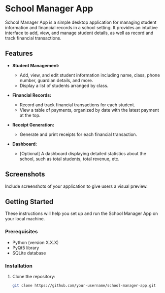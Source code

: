 # School Manager App

School Manager App is a simple desktop application for managing student information and financial records in a school setting. It provides an intuitive interface to add, view, and manage student details, as well as record and track financial transactions.

## Features

- **Student Management:**
  - Add, view, and edit student information including name, class, phone number, guardian details, and more.
  - Display a list of students arranged by class.

- **Financial Records:**
  - Record and track financial transactions for each student.
  - View a table of payments, organized by date with the latest payment at the top.

- **Receipt Generation:**
  - Generate and print receipts for each financial transaction.

- **Dashboard:**
  - [Optional] A dashboard displaying detailed statistics about the school, such as total students, total revenue, etc.

## Screenshots

Include screenshots of your application to give users a visual preview.

## Getting Started

These instructions will help you set up and run the School Manager App on your local machine.

### Prerequisites

- Python (version X.X.X)
- PyQt5 library
- SQLite database

### Installation

1. Clone the repository:

   ```bash
   git clone https://github.com/your-username/school-manager-app.git
